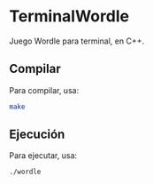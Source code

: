 # TerminalWordle

Juego Wordle para terminal, en C++.

## Compilar

Para compilar, usa:

```bash
make
```

## Ejecución

Para ejecutar, usa:

```bash
./wordle
```
